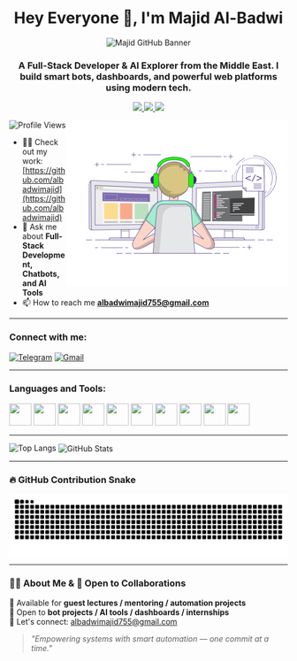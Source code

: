 <h1 align="center">Hey Everyone 👋, I'm Majid Al-Badwi</h1>

<div align="center">
  <img src="banner_github.png" alt="Majid GitHub Banner">
</div>

<h3 align="center">A Full-Stack Developer & AI Explorer from the Middle East. I build smart bots, dashboards, and powerful web platforms using modern tech.</h3>

<p align="center">
  <a href="https://github.com/albadwimajid">
    <img src="https://img.shields.io/github/followers/albadwimajid?label=Follow&style=social" />
  </a>
  <a href="https://t.me/MajidDev">
    <img src="https://img.shields.io/badge/Telegram-MajidDev-blue?logo=telegram&style=flat-square" />
  </a>
  <a href="mailto:albadwimajid755@gmail.com">
    <img src="https://img.shields.io/badge/Email-albadwimajid755%40gmail.com-red?logo=gmail&style=flat-square" />
  </a>
</p>

<img align="right" alt="Coding" width="400" src="https://raw.githubusercontent.com/devSouvik/devSouvik/master/gif3.gif">

<p align="left">
  <img src="https://komarev.com/ghpvc/?username=albadwimajid&label=Profile%20views&color=0e75b6&style=flat" alt="Profile Views" />
</p>

- 👨‍💻 Check out my work: [https://github.com/albadwimajid](https://github.com/albadwimajid)  
- 💬 Ask me about **Full-Stack Development, Chatbots, and AI Tools**  
- 📫 How to reach me **albadwimajid755@gmail.com**

---

<h3 align="left">Connect with me:</h3>
<p align="left">
  <a href="https://t.me/MajidDev" target="blank"><img align="center" src="https://cdn-icons-png.flaticon.com/512/2111/2111646.png" alt="Telegram" height="30" width="30" /></a>
  <a href="mailto:albadwimajid755@gmail.com" target="blank"><img align="center" src="https://cdn-icons-png.flaticon.com/512/732/732200.png" alt="Gmail" height="30" width="30" /></a>
</p>

---

<h3 align="left">Languages and Tools:</h3>
<p align="left">
  <img src="https://cdn.jsdelivr.net/gh/devicons/devicon/icons/python/python-original.svg" width="40" height="40"/>
  <img src="https://cdn.jsdelivr.net/gh/devicons/devicon/icons/php/php-original.svg" width="40" height="40"/>
  <img src="https://cdn.jsdelivr.net/gh/devicons/devicon/icons/javascript/javascript-original.svg" width="40" height="40"/>
  <img src="https://cdn.jsdelivr.net/gh/devicons/devicon/icons/react/react-original.svg" width="40" height="40"/>
  <img src="https://cdn.jsdelivr.net/gh/devicons/devicon/icons/nextjs/nextjs-line.svg" width="40" height="40"/>
  <img src="https://cdn.jsdelivr.net/gh/devicons/devicon/icons/docker/docker-original.svg" width="40" height="40"/>
  <img src="https://cdn.jsdelivr.net/gh/devicons/devicon/icons/linux/linux-original.svg" width="40" height="40"/>
  <img src="https://cdn.jsdelivr.net/gh/devicons/devicon/icons/mysql/mysql-original.svg" width="40" height="40"/>
  <img src="https://cdn.jsdelivr.net/gh/devicons/devicon/icons/mongodb/mongodb-original.svg" width="40" height="40"/>
  <img src="https://cdn.jsdelivr.net/gh/devicons/devicon/icons/figma/figma-original.svg" width="40" height="40"/>
</p>

---

<p><img align="left" src="https://github-readme-stats.vercel.app/api/top-langs?username=albadwimajid&show_icons=true&locale=en&layout=compact&theme=vue&hide_border=true" alt="Top Langs" /></p>

<p>&nbsp;<img align="center" src="https://github-readme-stats.vercel.app/api?username=albadwimajid&show_icons=true&locale=en&theme=vue&hide_border=true" alt="GitHub Stats" /></p>

---

### 🔥 GitHub Contribution Snake

<picture>
  <source media="(prefers-color-scheme: dark)" srcset="https://raw.githubusercontent.com/albadwimajid/albadwimajid/output/github-snake-dark.svg" />
  <source media="(prefers-color-scheme: light)" srcset="https://raw.githubusercontent.com/albadwimajid/albadwimajid/output/github-snake.svg" />
  <img alt="github-snake" src="https://raw.githubusercontent.com/albadwimajid/albadwimajid/output/github-snake.svg" />
</picture>

---

### 👨‍💼 About Me & 🤝 Open to Collaborations

🎤 Available for **guest lectures / mentoring / automation projects**  
🤝 Open to **bot projects / AI tools / dashboards / internships**  
📧 Let's connect: [albadwimajid755@gmail.com](mailto:albadwimajid755@gmail.com)

> *"Empowering systems with smart automation — one commit at a time."*
